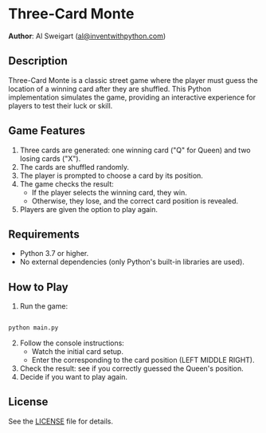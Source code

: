 # Three-Card Monte
**Author**: Al Sweigart (al@inventwithpython.com)

## Description
Three-Card Monte is a classic street game where the player must guess the location of a winning card after they are shuffled. This Python implementation simulates the game, providing an interactive experience for players to test their luck or skill.

## Game Features

1. Three cards are generated: one winning card ("Q" for Queen) and two losing cards ("X").
2. The cards are shuffled randomly.
3. The player is prompted to choose a card by its position.
4. The game checks the result:
   - If the player selects the winning card, they win.
   - Otherwise, they lose, and the correct card position is revealed.
5. Players are given the option to play again.

## Requirements
- Python 3.7 or higher.
- No external dependencies (only Python's built-in libraries are used).

## How to Play

1. Run the game:
```bash

python main.py
```
2. Follow the console instructions:
   - Watch the initial card setup.
   - Enter the corresponding to the card position (LEFT MIDDLE RIGHT).
3. Check the result: see if you correctly guessed the Queen's position.
4. Decide if you want to play again.

## License
See the [LICENSE](LICENSE) file for details.
